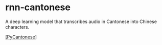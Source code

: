 # rnn-cantonese
A deep learning model that transcribes audio in Cantonese into Chinese characters.

[[PyCantonese]](http://pycantonese.org)
